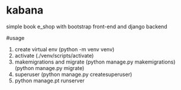 # kabana
simple book e_shop with bootstrap front-end and django backend


#usage
1) create virtual env (python -m venv venv)
2) activate (./venv/scripts/activate)
3) makemigrations and migrate (python manage.py makemigrations) (python manage.py migrate)
4) superuser (python manage.py createsuperuser)
5) python manage.pt runserver